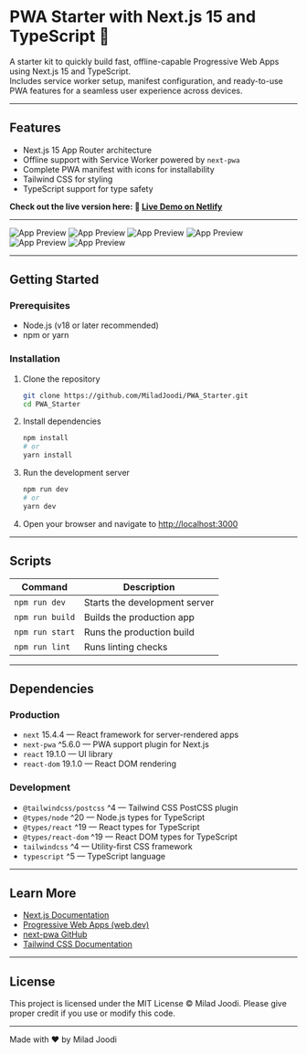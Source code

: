 # PWA Starter with Next.js 15 and TypeScript 🚀

A starter kit to quickly build fast, offline-capable Progressive Web Apps using Next.js 15 and TypeScript.  
Includes service worker setup, manifest configuration, and ready-to-use PWA features for a seamless user experience across devices.

---

## Features

- Next.js 15 App Router architecture  
- Offline support with Service Worker powered by `next-pwa`  
- Complete PWA manifest with icons for installability  
- Tailwind CSS for styling  
- TypeScript support for type safety  

**Check out the live version here: 🚀 [Live Demo on Netlify](https://miladjoodi.netlify.app/)**  

---

![App Preview](https://s34.picofile.com/file/8486109668/pwa_1_.png)
![App Preview](https://s34.picofile.com/file/8486109676/pwa_5_.png)
![App Preview](https://s34.picofile.com/file/8486109692/pwa_2_.png)
![App Preview](https://s34.picofile.com/file/8486109700/pwa_3_.png)
![App Preview](https://s34.picofile.com/file/8486109718/pwa_4_.png)
![App Preview](https://s34.picofile.com/file/8486109726/pwa_6_.png)

---

## Getting Started

### Prerequisites

- Node.js (v18 or later recommended)  
- npm or yarn  

### Installation

1. Clone the repository  
   ```bash
   git clone https://github.com/MiladJoodi/PWA_Starter.git
   cd PWA_Starter
   ```

2. Install dependencies  
   ```bash
   npm install
   # or
   yarn install
   ```

3. Run the development server  
   ```bash
   npm run dev
   # or
   yarn dev
   ```

4. Open your browser and navigate to [http://localhost:3000](http://localhost:3000)  

---

## Scripts

| Command         | Description                   |
|------------------|-------------------------------|
| `npm run dev`    | Starts the development server |
| `npm run build`  | Builds the production app     |
| `npm run start`  | Runs the production build     |
| `npm run lint`   | Runs linting checks           |

---

## Dependencies

### Production

- `next` 15.4.4 — React framework for server-rendered apps  
- `next-pwa` ^5.6.0 — PWA support plugin for Next.js  
- `react` 19.1.0 — UI library  
- `react-dom` 19.1.0 — React DOM rendering  

### Development

- `@tailwindcss/postcss` ^4 — Tailwind CSS PostCSS plugin  
- `@types/node` ^20 — Node.js types for TypeScript  
- `@types/react` ^19 — React types for TypeScript  
- `@types/react-dom` ^19 — React DOM types for TypeScript  
- `tailwindcss` ^4 — Utility-first CSS framework  
- `typescript` ^5 — TypeScript language  

---

## Learn More

- [Next.js Documentation](https://nextjs.org/docs)  
- [Progressive Web Apps (web.dev)](https://web.dev/progressive-web-apps/)  
- [next-pwa GitHub](https://github.com/shadowwalker/next-pwa)  
- [Tailwind CSS Documentation](https://tailwindcss.com/docs)  

---

## License

This project is licensed under the MIT License © Milad Joodi. Please give proper credit if you use or modify this code.

---

Made with ❤️ by Milad Joodi
